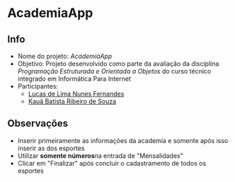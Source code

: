 # AcademiaApp

## Info

- Nome do projeto: *AcademiaApp*
- Objetivo: Projeto desenvolvido como parte da avaliação da disciplina *Programação Estruturada e Orientada a Objetos* do curso técnico integrado em Informática Para Internet
- Participantes:
  - [Lucas de Lima Nunes Fernandes](https://github.com/monzadrifteiro/)
  - [Kauã Batista Ribeiro de Souza](https://github.com/kuabrs/)

## Observações

- Inserir primeiramente as informações da academia e somente após isso inserir as dos esportes
- Utilizar **somente números**na entrada de "Mensalidades"
- Clicar em "Finalizar" após concluir o cadastramento de todos os esportes
